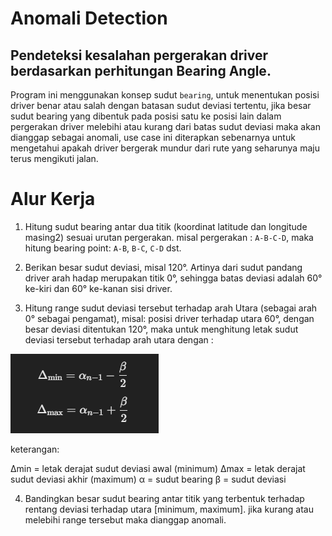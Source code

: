 # Anomali Detection
## Pendeteksi kesalahan pergerakan driver berdasarkan perhitungan Bearing Angle.

Program ini menggunakan konsep sudut `bearing`, untuk menentukan posisi driver benar atau salah dengan batasan sudut deviasi tertentu, jika besar sudut bearing yang dibentuk pada posisi satu ke posisi lain dalam pergerakan driver melebihi atau kurang dari batas sudut deviasi maka akan dianggap sebagai anomali, use case ini diterapkan sebenarnya untuk mengetahui apakah driver bergerak mundur dari rute yang seharunya maju terus mengikuti jalan.

# Alur Kerja

1. Hitung sudut bearing antar dua titik (koordinat latitude dan longitude masing2) sesuai urutan pergerakan.
misal pergerakan : `A-B-C-D`, maka hitung bearing point: `A-B`, `B-C`, `C-D` dst.

2. Berikan besar sudut deviasi, misal 120°. Artinya dari sudut pandang driver arah hadap merupakan titik 0°, sehingga batas deviasi adalah 60° ke-kiri dan 60° ke-kanan sisi driver.

3. Hitung range sudut deviasi tersebut terhadap arah Utara (sebagai arah 0° sebagai pengamat), misal: posisi driver terhadap utara 60°, dengan besar deviasi ditentukan 120°, maka untuk menghitung letak sudut deviasi tersebut terhadap arah utara dengan :


![alt text](image.png)

keterangan:

Δmin = letak derajat sudut deviasi awal (minimum)
Δmax = letak derajat sudut deviasi akhir (maximum)
α = sudut bearing
β = sudut deviasi 


4. Bandingkan besar sudut bearing antar titik yang terbentuk terhadap rentang deviasi terhadap utara [minimum, maximum]. jika kurang atau melebihi range tersebut maka dianggap anomali. 